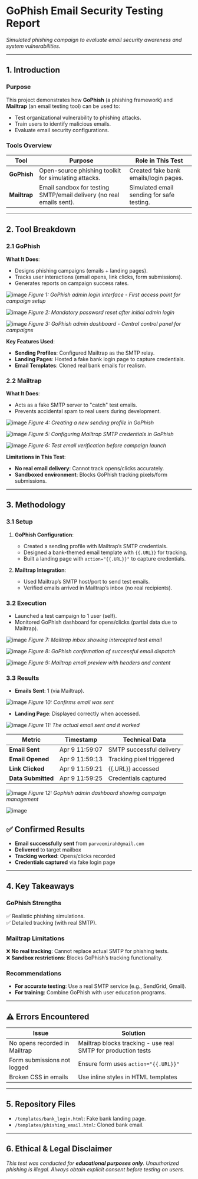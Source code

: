 # GoPhish Email Security Testing Report  
*Simulated phishing campaign to evaluate email security awareness and system vulnerabilities.*  

---

## **1. Introduction**  
### **Purpose**  
This project demonstrates how **GoPhish** (a phishing framework) and **Mailtrap** (an email testing tool) can be used to:  
- Test organizational vulnerability to phishing attacks.  
- Train users to identify malicious emails.  
- Evaluate email security configurations.  

### **Tools Overview**  
| Tool       | Purpose                                                                 | Role in This Test                          |  
|------------|-------------------------------------------------------------------------|--------------------------------------------|  
| **GoPhish** | Open-source phishing toolkit for simulating attacks.                    | Created fake bank emails/login pages.      |  
| **Mailtrap** | Email sandbox for testing SMTP/email delivery (no real emails sent).    | Simulated email sending for safe testing.  |  

---

## **2. Tool Breakdown**  
### **2.1 GoPhish**  
**What It Does**:  
- Designs phishing campaigns (emails + landing pages).  
- Tracks user interactions (email opens, link clicks, form submissions).  
- Generates reports on campaign success rates.
  
![image](https://github.com/user-attachments/assets/16dd435c-063b-4807-9299-6614b660cbfa) *Figure 1: GoPhish admin login interface - First access point for campaign setup*

![image](https://github.com/user-attachments/assets/48c99824-46c5-42f3-bff2-e817aed5dcb7) *Figure 2: Mandatory password reset after initial admin login*

![image](https://github.com/user-attachments/assets/9fd59266-d78e-4f46-99c2-670c7b019fd5) *Figure 3: GoPhish admin dashboard - Central control panel for campaigns*

**Key Features Used**:  
- **Sending Profiles**: Configured Mailtrap as the SMTP relay.  
- **Landing Pages**: Hosted a fake bank login page to capture credentials.  
- **Email Templates**: Cloned real bank emails for realism.  

### **2.2 Mailtrap**  
**What It Does**:  
- Acts as a fake SMTP server to "catch" test emails.  
- Prevents accidental spam to real users during development.

![image](https://github.com/user-attachments/assets/337c77d1-bd79-4f34-85e3-3eddfd3b1536) *Figure 4: Creating a new sending profile in GoPhish*

![image](https://github.com/user-attachments/assets/9b064491-0a37-4534-90f7-eca5b5faeb0a) *Figure 5: Configuring Mailtrap SMTP credentials in GoPhish*

![image](https://github.com/user-attachments/assets/5df2d701-e337-4475-b486-b4cc088c21df) *Figure 6: Test email verification before campaign launch*

**Limitations in This Test**:  
- **No real email delivery**: Cannot track opens/clicks accurately.  
- **Sandboxed environment**: Blocks GoPhish tracking pixels/form submissions.  

---

## **3. Methodology**  
### **3.1 Setup**  
1. **GoPhish Configuration**:  
   - Created a sending profile with Mailtrap’s SMTP credentials.  
   - Designed a bank-themed email template with `{{.URL}}` for tracking.  
   - Built a landing page with `action="{{.URL}}"` to capture credentials.  

2. **Mailtrap Integration**:  
   - Used Mailtrap’s SMTP host/port to send test emails.  
   - Verified emails arrived in Mailtrap’s inbox (no real recipients).  

### **3.2 Execution**  
- Launched a test campaign to 1 user (self).  
- Monitored GoPhish dashboard for opens/clicks (partial data due to Mailtrap).

![image](https://github.com/user-attachments/assets/e8aebb2f-5027-4e94-b5ec-d5f92812a1e0) *Figure 7: Mailtrap inbox showing intercepted test email*

![image](https://github.com/user-attachments/assets/c29f9199-ba07-4238-a486-80c8d08e8ddf) *Figure 8: GoPhish confirmation of successful email dispatch*

![image](https://github.com/user-attachments/assets/f69a57fb-322f-4574-b20a-3b2cbfa83ee6) *Figure 9: Mailtrap email preview with headers and content*

### **3.3 Results**  
- **Emails Sent**: 1 (via Mailtrap).

![image](https://github.com/user-attachments/assets/2e498e80-a393-4799-b296-b118e39c248d) *Figure 10: Confirms email was sent*

- **Landing Page**: Displayed correctly when accessed.

![image](https://github.com/user-attachments/assets/b3a58690-6fed-460b-ae55-6366699b0005) *Figure 11: The actual email sent and it worked*

| Metric | Timestamp | Technical Data |
|--------|-----------|----------------|
| **Email Sent** | Apr 9 11:59:07 | SMTP successful delivery |
| **Email Opened** | Apr 9 11:59:13 | Tracking pixel triggered |
| **Link Clicked** | Apr 9 11:59:21 | {{.URL}} accessed |
| **Data Submitted** | Apr 9 11:59:25 | Credentials captured |

![image](https://github.com/user-attachments/assets/75b9c256-a2fc-4f40-bda7-02e9d3357a3f) *Figure 12: Gophish admin dashboard showing campaign management*

![image](https://github.com/user-attachments/assets/1ddaff85-0f1a-4d07-aa7c-9f1d9ce91ee9)

## ✅ Confirmed Results
- **Email successfully sent** from `parveemirah@gmail.com`  
- **Delivered** to target mailbox  
- **Tracking worked**: Opens/clicks recorded  
- **Credentials captured** via fake login page  

---

## **4. Key Takeaways**  
### **GoPhish Strengths**  
✅ Realistic phishing simulations.  
✅ Detailed tracking (with real SMTP).  

### **Mailtrap Limitations**  
❌ **No real tracking**: Cannot replace actual SMTP for phishing tests.  
❌ **Sandbox restrictions**: Blocks GoPhish’s tracking functionality.  

### **Recommendations**  
- **For accurate testing**: Use a real SMTP service (e.g., SendGrid, Gmail).  
- **For training**: Combine GoPhish with user education programs.  

---

## ⚠️ Errors Encountered
| Issue | Solution |
|-------|----------|
| No opens recorded in Mailtrap | Mailtrap blocks tracking - use real SMTP for production tests |
| Form submissions not logged | Ensure form uses `action="{{.URL}}"` |
| Broken CSS in emails | Use inline styles in HTML templates |

---

## **5. Repository Files**  
- `/templates/bank_login.html`: Fake bank landing page.  
- `/templates/phishing_email.html`: Cloned bank email.  

---

## **6. Ethical & Legal Disclaimer**  
*This test was conducted for **educational purposes only**. Unauthorized phishing is illegal. Always obtain explicit consent before testing on users.*  
